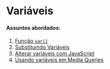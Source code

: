 # Variáveis

#### Assuntos abordados: 

1. [Função `var()`](aulas/24.1-funcao-var)
2. [Substituindo Variáveis](aulas/24.2-substituindo-variaveis)
3. [Alterar variáveis com JavaScript](aulas/24.3-variaveis-e-javascript)
4. [Usando variáveis em Media Queries](aulas/24.3-variaveis-e-javascript)
